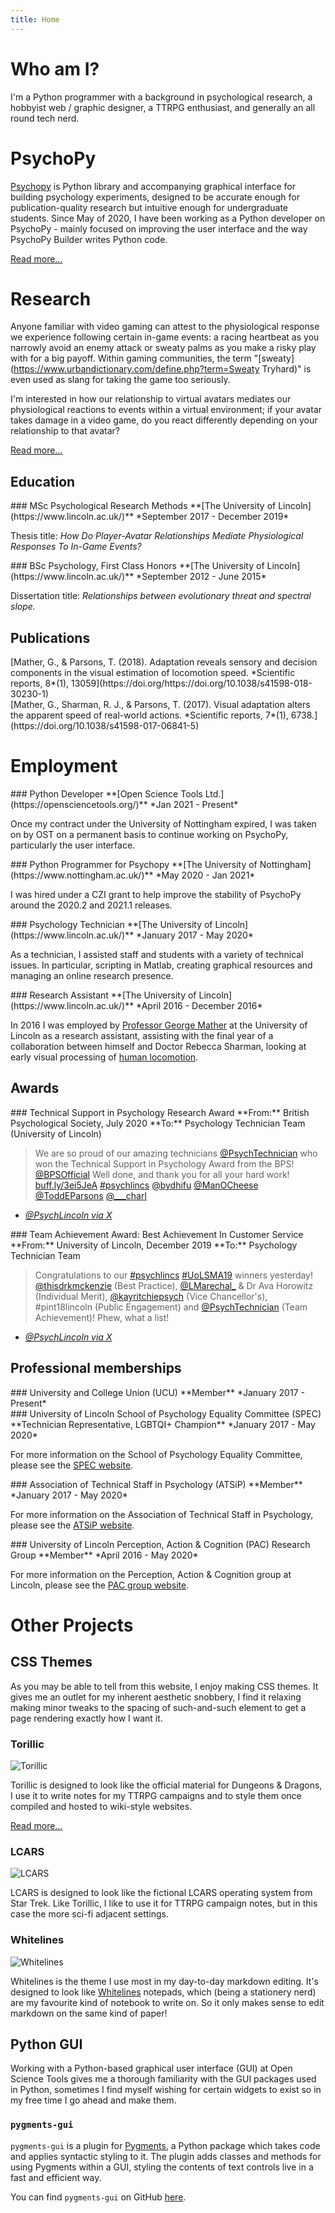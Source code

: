 ```yaml
---
title: Home
---
```


# Who am I?
I'm a Python programmer with a background in psychological research, a hobbyist web / graphic designer, a TTRPG enthusiast, and generally an all round tech nerd.

# PsychoPy

[Psychopy](https://psychopy.org) is Python library and accompanying graphical interface for building psychology experiments, designed to be accurate enough for publication-quality research but intuitive enough for undergraduate students. Since May of 2020, I have been working as a Python developer on PsychoPy - mainly focused on improving the user interface and the way PsychoPy Builder writes Python code.

[Read more...](articles/psychopy/index.md)

# Research

Anyone familiar with video gaming can attest to the physiological response we experience following certain in-game events: a racing heartbeat as you narrowly avoid an enemy attack or sweaty palms as you make a risky play with for a big payoff. Within gaming communities, the term "[sweaty](https://www.urbandictionary.com/define.php?term=Sweaty Tryhard)" is even used as slang for taking the game too seriously.

I'm interested in how our relationship to virtual avatars mediates our physiological reactions to events within a virtual environment; if your avatar takes damage in a video game, do you react differently depending on your relationship to that avatar?

[Read more...](articles/research/index.md)

## Education

<article markdown="block">
### MSc Psychological Research Methods
**[The University of Lincoln](https://www.lincoln.ac.uk/)**
*September 2017 - December 2019*

Thesis title: 
*How Do Player-Avatar Relationships Mediate Physiological Responses To In-Game Events?*
</article>

<article markdown="block">
### BSc Psychology, First Class Honors
**[The University of Lincoln](https://www.lincoln.ac.uk/)**
*September 2012 - June 2015*

Dissertation title: 
*Relationships between evolutionary threat and spectral slope.*
</article>

## Publications
<div class="altmetric-citation" markdown="block">
<div class="altmetric-embed" data-badge-type="donut" data-doi="https://doi.org/https://doi.org/10.1038/s41598-018-30230-1"></div>
[Mather, G., & Parsons, T. (2018). Adaptation reveals sensory and decision components in the visual estimation of locomotion speed. *Scientific reports, 8*(1), 13059](https://doi.org/https://doi.org/10.1038/s41598-018-30230-1)
</div>
<div class="altmetric-citation" markdown="block">
<div class="altmetric-embed" data-badge-type="donut" data-doi="https://doi.org/10.1038/s41598-017-06841-5"></div>
[Mather, G., Sharman, R. J., & Parsons, T. (2017). Visual adaptation alters the apparent speed of real-world actions. *Scientific reports, 7*(1), 6738.](https://doi.org/10.1038/s41598-017-06841-5)
</div>

# Employment

<article markdown="block">
### Python Developer
**[Open Science Tools Ltd.](https://opensciencetools.org/)**
*Jan 2021 - Present*

Once my contract under the University of Nottingham expired, I was taken on by OST on a permanent basis to continue working on PsychoPy, particularly the user interface.
</article>

<article markdown="block">
### Python Programmer for Psychopy
**[The University of Nottingham](https://www.nottingham.ac.uk/)**
*May 2020 - Jan 2021*

I was hired under a CZI grant to help improve the stability of PsychoPy around the 2020.2 and 2021.1 releases.
</article>

<article markdown="block">
### Psychology Technician
**[The University of Lincoln](https://www.lincoln.ac.uk/)**
*January 2017 - May 2020*

As a technician, I assisted staff and students with a variety of technical issues. In particular, scripting in Matlab, creating graphical resources and managing an online research presence.
</article>

<article markdown="block">
### Research Assistant
**[The University of Lincoln](https://www.lincoln.ac.uk/)**
*April 2016 - December 2016*

In 2016 I was employed by [Professor George Mather](https://gmresearch2016.blogs.lincoln.ac.uk/) at the University of Lincoln as a research assistant, assisting with the final year of a collaboration between himself and Doctor Rebecca Sharman, looking at early visual processing of [human locomotion](https://www.tandfonline.com/doi/abs/10.1080/14786443408648481").
</article>

## Awards
<article markdown="block">
### Technical Support in Psychology Research Award
**From:** British Psychological Society, July 2020
**To:** Psychology Technician Team (University of Lincoln)

> We are so proud of our amazing technicians [@PsychTechnician](https://twitter.com/PsychTechnician) who won the Technical Support in Psychology Award from the BPS! [@BPSOfficial](https://twitter.com/BPSOfficial)
> Well done, and thank you for all your hard work! [buff.ly/3ei5JeA](https://buff.ly/3ei5JeA)
> [#psychlincs](https://x.com/hashtag/psychlincs) [@bydhifu](https://twitter.com/bydhifu) [@ManOCheese](https://twitter.com/ManOCheese) [@ToddEParsons](https://twitter.com/ToddEParsons) [@___charl](https://twitter.com/___charl)

- *[@PsychLincoln via X](https://x.com/PsychLincoln/status/1282585568032030720)*
</article>

<article markdown="block">
### Team Achievement Award: Best Achievement In Customer Service
**From:** University of Lincoln, December 2019
**To:** Psychology Technician Team

> Congratulations to our [#psychlincs](https://x.com/hashtag/psychlincs) [#UoLSMA19](https://x.com/hashtag/UoLSMA19) winners yesterday! 
> [@thisdrkmckenzie](https://twitter.com/thisdrkmckenzie) (Best Practice), [@LMarechal_](https://twitter.com/LMarechal_) & Dr Ava Horowitz (Individual Merit), [@kayritchiepsych](https://twitter.com/kayritchiepsych) (Vice Chancellor's), #pint18lincoln (Public Engagement) and [@PsychTechnician](https://twitter.com/PsychTechnician) (Team Achievement)! 
> Phew, what a list!

- *[@PsychLincoln via X](https://x.com/PsychLincoln/status/1197477709896716288)*
</article>

## Professional memberships
<article markdown="block">
### University and College Union (UCU)
**Member**
*January 2017 - Present*
</article>

<article markdown="block">
### University of Lincoln School of Psychology Equality Committee (SPEC)
**Technician Representative, LGBTQI+ Champion**
*January 2017 - May 2020*

For more information on the School of Psychology Equality Committee, please see the [SPEC website](https://spec.blogs.lincoln.ac.uk).
</article>

<article markdown="block">
### Association of Technical Staff in Psychology (ATSiP)
**Member**
*January 2017 - May 2020*

For more information on the Association of Technical Staff in Psychology, please see the [ATSiP website](https://atsip.ac.uk).
</article>

<article markdown="block">
### University of Lincoln Perception, Action & Cognition (PAC) Research Group
**Member**
*April 2016 - May 2020*

For more information on the Perception, Action & Cognition group at Lincoln, please see the [PAC group website](https://pacgroup.blogs.lincoln.ac.uk/).
</article>

# Other Projects

## CSS Themes
As you may be able to tell from this website, I enjoy making CSS themes. It gives me an outlet for my inherent aesthetic snobbery, I find it relaxing making minor tweaks to the spacing of such-and-such element to get a page rendering exactly how I want it.

### Torillic

![Torillic](articles/torillic/full.png)

Torillic is designed to look like the official material for Dungeons & Dragons, I use it to write notes for my TTRPG campaigns and to style them once compiled and hosted to wiki-style websites.

[Read more...](articles/torillic/index.md)

### LCARS

![LCARS](articles/lcars/full.png)

LCARS is designed to look like the fictional LCARS operating system from Star Trek. Like Torillic, I like to use it for TTRPG campaign notes, but in this case the more sci-fi adjacent settings.

### Whitelines

![Whitelines](articles/whitelines/full.png)

Whitelines is the theme I use most in my day-to-day markdown editing. It's designed to look like [Whitelines](https://www.whitelinespaper.com/) notepads, which (being a stationery nerd) are my favourite kind of notebook to write on. So it only makes sense to edit markdown on the same kind of paper!

## Python GUI

Working with a Python-based graphical user interface (GUI) at Open Science Tools gives me a thorough familiarity with the GUI packages used in Python, sometimes I find myself wishing for certain widgets to exist so in my free time I go ahead and make them.

### `pygments-gui`
`pygments-gui` is a plugin for [Pygments](https://pygments.org/), a Python package which takes code and applies syntactic styling to it. The plugin adds classes and methods for using Pygments within a GUI, styling the contents of text controls live in a fast and efficient way.

You can find `pygments-gui` on GitHub [here](https://github.com/TEParsons/pygments-gui).
